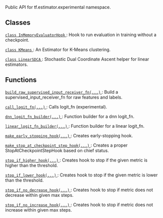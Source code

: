 Public API for tf.estimator.experimental namespace.



## Classes
[ `class InMemoryEvaluatorHook` ](https://tensorflow.google.cn/api_docs/python/tf/estimator/experimental/InMemoryEvaluatorHook): Hook to run evaluation in training without a checkpoint.

[ `class KMeans` ](https://tensorflow.google.cn/api_docs/python/tf/compat/v1/estimator/experimental/KMeans): An Estimator for K-Means clustering.

[ `class LinearSDCA` ](https://tensorflow.google.cn/api_docs/python/tf/estimator/experimental/LinearSDCA): Stochastic Dual Coordinate Ascent helper for linear estimators.



## Functions
[ `build_raw_supervised_input_receiver_fn(...)` ](https://tensorflow.google.cn/api_docs/python/tf/estimator/experimental/build_raw_supervised_input_receiver_fn): Build a supervised_input_receiver_fn for raw features and labels.

[ `call_logit_fn(...)` ](https://tensorflow.google.cn/api_docs/python/tf/estimator/experimental/call_logit_fn): Calls logit_fn (experimental).

[ `dnn_logit_fn_builder(...)` ](https://tensorflow.google.cn/api_docs/python/tf/compat/v1/estimator/experimental/dnn_logit_fn_builder): Function builder for a dnn logit_fn.

[ `linear_logit_fn_builder(...)` ](https://tensorflow.google.cn/api_docs/python/tf/compat/v1/estimator/experimental/linear_logit_fn_builder): Function builder for a linear logit_fn.

[ `make_early_stopping_hook(...)` ](https://tensorflow.google.cn/api_docs/python/tf/estimator/experimental/make_early_stopping_hook): Creates early-stopping hook.

[ `make_stop_at_checkpoint_step_hook(...)` ](https://tensorflow.google.cn/api_docs/python/tf/estimator/experimental/make_stop_at_checkpoint_step_hook): Creates a proper StopAtCheckpointStepHook based on chief status.

[ `stop_if_higher_hook(...)` ](https://tensorflow.google.cn/api_docs/python/tf/estimator/experimental/stop_if_higher_hook): Creates hook to stop if the given metric is higher than the threshold.

[ `stop_if_lower_hook(...)` ](https://tensorflow.google.cn/api_docs/python/tf/estimator/experimental/stop_if_lower_hook): Creates hook to stop if the given metric is lower than the threshold.

[ `stop_if_no_decrease_hook(...)` ](https://tensorflow.google.cn/api_docs/python/tf/estimator/experimental/stop_if_no_decrease_hook): Creates hook to stop if metric does not decrease within given max steps.

[ `stop_if_no_increase_hook(...)` ](https://tensorflow.google.cn/api_docs/python/tf/estimator/experimental/stop_if_no_increase_hook): Creates hook to stop if metric does not increase within given max steps.

